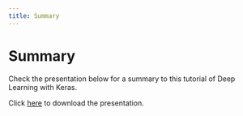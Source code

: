 ```yaml
---
title: Summary
---
```


# Summary

Check the presentation below for a summary to this tutorial of Deep Learning with Keras.

Click [here]({{site.baseurl}}/presentations/Summary.pdf) to download the presentation.

